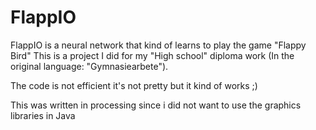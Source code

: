 # FlappIO

FlappIO is a neural network that kind of learns to play the game "Flappy Bird"
This is a project I did for my "High school" diploma work (In the original language: "Gymnasiearbete").

The code is not efficient it's not pretty but it kind of works ;)

This was written in processing since i did not want to use the graphics libraries in Java

